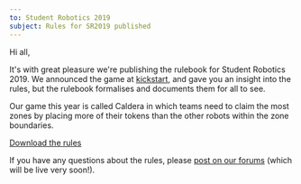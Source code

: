 ```yaml
---
to: Student Robotics 2019
subject: Rules for SR2019 published
---
```


Hi all,

It's with great pleasure we're publishing the rulebook for Student Robotics 2019. We announced the game at [kickstart](https://www.studentrobotics.org/2018-11-12-sr2019-rules-released/), and gave you an insight into the rules, but the rulebook formalises and documents them for all to see.

Our game this year is called Caldera in which teams need to claim the most zones by placing more of their tokens than the other robots within the zone boundaries.

[Download the rules](https://studentrobotics.org/docs/rules/)

If you have any questions about the rules, please [post on our forums](https://www.studentrobotics.org/forum/) (which will be live very soon!).
